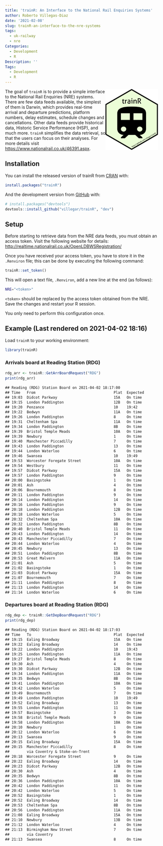 ```yaml
---
title: 'trainR: An Interface to the National Rail Enquiries Systems'
author: Roberto Villegas-Diaz
date: '2021-02-08'
slug: trainR-an-interface-to-the-nre-systems
tags:
  - uk-railway
  - nre
Categories:
  - Development
  - R
Description: ''
Tags:
  - Development
  - R
---
```


<img src="https://raw.githubusercontent.com/villegar/trainR/main/inst/images/logo.png" alt="logo" align="right" height=200px/>

The goal of `trainR` is to provide a simple interface to the 
National Rail Enquiries (NRE) systems. There are few data feeds 
available, the simplest of them is Darwin, which provides real-time 
arrival and departure predictions, platform numbers, delay estimates, 
schedule changes and cancellations. Other data feeds provide historical 
data, Historic Service Performance (HSP), and much more. `trainR` 
simplifies the data retrieval, so that the users can focus on their 
analyses. For more details visit 
https://www.nationalrail.co.uk/46391.aspx.

## Installation

You can install the released version of trainR from [CRAN](https://CRAN.R-project.org) with:

``` r
install.packages("trainR")
```

And the development version from [GitHub](https://github.com/) with:

``` r
# install.packages("devtools")
devtools::install_github("villegar/trainR", "dev")
```

## Setup
Before starting to retrieve data from the NRE data feeds, you must obtain an access token. 
Visit the following website for details: http://realtime.nationalrail.co.uk/OpenLDBWSRegistration/

Once you have received your access token, you have to store it in the `.Renviron` file; this can be 
done by executing the following command:


```r
trainR::set_token()
```

This will open a text file, `.Renviron`, add a new line at the end (as follows):

```bash
NRE="<token>"
```

`<token>` should be replaced by the access token obtained from the NRE. Save the changes and restart 
your R session.

You only need to perform this configuration once.

## Example (Last rendered on 2021-04-02 18:16)

Load `trainR` to your working environment:

```r
library(trainR)
```

### Arrivals board at Reading Station (RDG)


```r
rdg_arr <- trainR::GetArrBoardRequest("RDG")
print(rdg_arr)
```

```
## Reading (RDG) Station Board on 2021-04-02 18:17:00
## Time   From                                    Plat  Expected
## 19:03  Didcot Parkway                          15A   On time
## 19:15  London Paddington                       12B   On time
## 19:20  Penzance                                10    19:42
## 19:22  Bedwyn                                  11A   On time
## 19:26  London Paddington                       8     On time
## 19:31  Cheltenham Spa                          11A   On time
## 19:34  London Paddington                       8B    On time
## 19:39  Bristol Temple Meads                    10A   On time
## 19:39  Newbury                                 1     On time
## 19:40  Manchester Piccadilly                   7     On time
## 19:43  London Paddington                       13    On time
## 19:44  London Waterloo                         6     On time
## 19:46  Swansea                                 10    19:49
## 19:53  Worcester Foregate Street               10A   On time
## 19:54  Westbury                                11    On time
## 19:57  Didcot Parkway                          15A   On time
## 19:57  London Paddington                       9     On time
## 20:00  Basingstoke                             1     On time
## 20:01  Ash                                     4     On time
## 20:06  Bournemouth                             8     On time
## 20:11  London Paddington                       9     On time
## 20:14  London Paddington                       14    On time
## 20:16  London Paddington                       9     On time
## 20:18  London Paddington                       12B   On time
## 20:18  London Waterloo                         5     On time
## 20:32  Cheltenham Spa                          10A   On time
## 20:32  London Paddington                       8B    On time
## 20:40  Bristol Temple Meads                    11    On time
## 20:43  London Paddington                       14    On time
## 20:43  Manchester Piccadilly                   7     On time
## 20:44  London Waterloo                         4     On time
## 20:45  Newbury                                 13    On time
## 20:51  London Paddington                       8B    On time
## 20:53  Great Malvern                           11A   On time
## 21:01  Ash                                     5     On time
## 21:02  Basingstoke                             1     On time
## 21:03  Didcot Parkway                          15A   On time
## 21:07  Bournemouth                             7     On time
## 21:11  London Paddington                       8     On time
## 21:13  London Paddington                       14    On time
## 21:14  London Waterloo                         6     On time
```

### Departures board at Reading Station (RDG)


```r
rdg_dep <- trainR::GetDepBoardRequest("RDG")
print(rdg_dep)
```

```
## Reading (RDG) Station Board on 2021-04-02 18:17:03
## Time   To                                      Plat  Expected
## 19:15  Ealing Broadway                         15A   On time
## 19:22  Ealing Broadway                         14    On time
## 19:22  London Paddington                       10    19:43
## 19:25  London Paddington                       11A   On time
## 19:27  Bristol Temple Meads                    8     On time
## 19:30  Ash                                     4     On time
## 19:30  Didcot Parkway                          12B   On time
## 19:34  London Paddington                       11A   On time
## 19:35  Bedwyn                                  8B    On time
## 19:41  London Paddington                       10A   On time
## 19:42  London Waterloo                         5     On time
## 19:49  Bournemouth                             7     On time
## 19:49  London Paddington                       10    19:49
## 19:52  Ealing Broadway                         13    On time
## 19:55  London Paddington                       11    On time
## 19:57  Basingstoke                             3     On time
## 19:58  Bristol Temple Meads                    9     On time
## 19:58  London Paddington                       10A   On time
## 20:10  Newbury                                 1     On time
## 20:12  London Waterloo                         6     On time
## 20:13  Swansea                                 9     On time
## 20:15  Ealing Broadway                         15A   On time
## 20:15  Manchester Piccadilly                   8     On time
##        via Coventry & Stoke-on-Trent           
## 20:18  Worcester Foregate Street               9     On time
## 20:22  Ealing Broadway                         14    On time
## 20:23  Didcot Parkway                          12B   On time
## 20:30  Ash                                     4     On time
## 20:35  Bedwyn                                  8B    On time
## 20:36  London Paddington                       10A   On time
## 20:42  London Paddington                       11    On time
## 20:42  London Waterloo                         5     On time
## 20:52  Basingstoke                             1     On time
## 20:52  Ealing Broadway                         14    On time
## 20:53  Cheltenham Spa                          8B    On time
## 20:56  London Paddington                       11A   On time
## 21:08  Ealing Broadway                         15A   On time
## 21:10  Newbury                                 13B   On time
## 21:12  London Waterloo                         4     On time
## 21:13  Birmingham New Street                   7     On time
##        via Coventry                            
## 21:13  Swansea                                 8     On time
```

